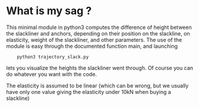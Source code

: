 # What is my sag ?

This minimal module in python3 computes the difference of height between the slackliner and anchors, depending on their position on the slackline, on elasticity, weight of the slackliner, and other parameters.
The use of the module is easy through the documented function main, and launching 
```
    python3 trajectory_slack.py
```
lets you visualize the heights the slackliner went through.
Of course you can do whatever you want with the code.

The elasticity is assumed to be linear (which can be wrong, but we usually have only one value giving the elasticity under 10kN when buying a slackline)

